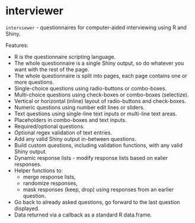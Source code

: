 # interviewer

`interviewer` - questionnaires for computer-aided interviewing using R and Shiny.

Features:
* R *is* the questionnaire scripting language.
* The whole questionnaire is a single Shiny output, so do whatever you want with the rest of the page.
* The whole questionnaire is split into pages, each page contains one or more questions.
* Single-choice questions using radio-buttons or combo-boxes.
* Multi-choice questions using check-boxes or combo-boxes (selectize).
* Vertical or horizontal (inline) layout of radio-buttons and check-boxes.
* Numeric questions using number edit lines or sliders.
* Text questions using single-line text inputs or multi-line text areas.
* Placeholders in combo-boxes and text inputs.
* Required/optional questions.
* Optional regex validation of text entries.
* Add any valid Shiny output in-between questions.
* Build custom questions, including validation functions, with any valid Shiny output.
* Dynamic response lists - modify response lists based on ealier responses.
* Helper functions to:
  * merge response lists,
  * randomize responses,
  * mask responses (keep, drop) using responses from an earlier question.
* Go back to already asked questions, go forward to the last question displayed.
* Data returned via a callback as a standard R data.frame.

